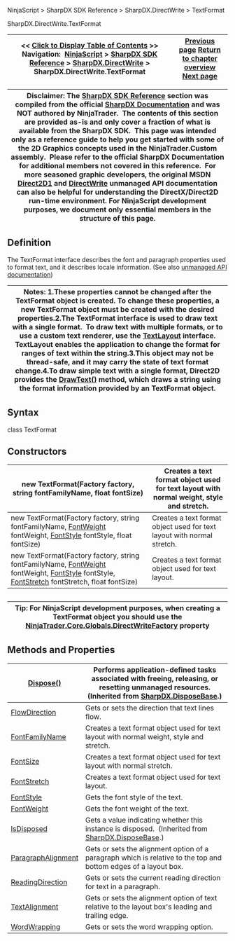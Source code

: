 ﻿
NinjaScript \> SharpDX SDK Reference \> SharpDX.DirectWrite \> TextFormat

SharpDX.DirectWrite.TextFormat

| \<\< [Click to Display Table of Contents](sharpdx_directwrite_textformat.md) \>\> **Navigation:**     [NinjaScript](ninjascript-1.md) \> [SharpDX SDK Reference](sharpdx_sdk_reference-1.md) \> [SharpDX.DirectWrite](sharpdx_directwrite-1.md) \> SharpDX.DirectWrite.TextFormat | [Previous page](sharpdx_directwrite-1.md) [Return to chapter overview](sharpdx_directwrite-1.md) [Next page](sharpdx_directwrite_textformat_flowdirection-1.md) |
| --- | --- |

| Disclaimer: The [SharpDX SDK Reference](sharpdx_sdk_reference-1.md) section was compiled from the official [SharpDX Documentation](http://sharpdx.org/) and was NOT authored by NinjaTrader.  The contents of this section are provided as\-is and only cover a fraction of what is available from the SharpDX SDK.  This page was intended only as a reference guide to help you get started with some of the 2D Graphics concepts used in the NinjaTrader.Custom assembly.  Please refer to the official SharpDX Documentation for additional members not covered in this reference.  For more seasoned graphic developers, the original MSDN [Direct2D1](https://msdn.microsoft.com/en-us/library/windows/desktop/dd370990.aspx) and [DirectWrite](https://msdn.microsoft.com/en-us/library/windows/desktop/dd368038.aspx) unmanaged API documentation can also be helpful for understanding the DirectX/Direct2D run\-time environment. For NinjaScript development purposes, we document only essential members in the structure of this page. |
| --- |

## Definition
The TextFormat interface describes the font and paragraph properties used to format text, and it describes locale information. 
(See also [unmanaged API documentation](https://msdn.microsoft.com/en-us/library/dd316628.aspx))
 

| Notes:  1\.These properties cannot be changed after the TextFormat object is created. To change these properties, a new TextFormat object must be created with the desired properties.2\.The TextFormat interface is used to draw text with a single format.  To draw text with multiple formats, or to use a custom text renderer, use the [TextLayout](sharpdx_directwrite_textlayout-1.md) interface. TextLayout enables the application to change the format for ranges of text within the string.3\.This object may not be thread\-safe, and it may carry the state of text format change.4\.To draw simple text with a single format, Direct2D provides the [DrawText()](sharpdx_direct2d1_rendertarget_drawtext-1.md) method, which draws a string using the format information provided by an TextFormat object. |
| --- |

## Syntax
class TextFormat
## Constructors

| new TextFormat(Factory factory, string fontFamilyName, float fontSize) | Creates a text format object used for text layout with normal weight, style and stretch. |
| --- | --- |
| new TextFormat(Factory factory, string fontFamilyName, [FontWeight](sharpdx_directwrite_textformat_fontweight-1.md) fontWeight, [FontStyle](sharpdx_directwrite_textformat_fontstyle-1.md) fontStyle, float fontSize) | Creates a text format object used for text layout with normal stretch. |
| new TextFormat(Factory factory, string fontFamilyName, [FontWeight](sharpdx_directwrite_textformat_fontweight-1.md) fontWeight, [FontStyle](sharpdx_directwrite_textformat_fontstyle-1.md) fontStyle, [FontStretch](sharpdx_directwrite_textformat_fontstretch-1.md) fontStretch, float fontSize) | Creates a text format object used for text layout. |
## 
## 

| Tip: For NinjaScript development purposes, when creating a TextFormat object you should use the [NinjaTrader.Core.Globals.DirectWriteFactory](directwritefactory-1.md) property |
| --- |
## 
## 
## Methods and Properties

| [Dispose()](sharpdx_disposebase_dispose-1.md) | Performs application\-defined tasks associated with freeing, releasing, or resetting unmanaged resources. (Inherited from [SharpDX.DisposeBase](sharpdx_disposebase-1.md).) |
| --- | --- |
| [FlowDirection](sharpdx_directwrite_textformat_flowdirection-1.md) | Gets or sets the direction that text lines flow. |
| [FontFamilyName](sharpdx_directwrite_textformat_fontfamilyname-1.md) | Creates a text format object used for text layout with normal weight, style and stretch. |
| [FontSize](sharpdx_directwrite_textformat_fontsize-1.md) | Creates a text format object used for text layout with normal stretch. |
| [FontStretch](sharpdx_directwrite_textformat_fontstretch-1.md) | Creates a text format object used for text layout. |
| [FontStyle](sharpdx_directwrite_textformat_fontstyle-1.md) | Gets the font style of the text. |
| [FontWeight](sharpdx_directwrite_textformat_fontweight-1.md) | Gets the font weight of the text. |
| [IsDisposed](sharpdx_disposebase_isdisposed-1.md) | Gets a value indicating whether this instance is disposed.  (Inherited from [SharpDX.DisposeBase](sharpdx_disposebase-1.md).) |
| [ParagraphAlignment](sharpdx_directwrite_textformat_paragraphalignment-1.md) | Gets or sets the alignment option of a paragraph which is relative to the top and bottom edges of a layout box. |
| [ReadingDirection](sharpdx_directwrite_textformat_readingdirection-1.md) | Gets or sets the current reading direction for text in a paragraph. |
| [TextAlignment](sharpdx_directwrite_textformat_textalignment-1.md) | Gets or sets the alignment option of text relative to the layout box's leading and trailing edge. |
| [WordWrapping](sharpdx_directwrite_textformat_wordwrapping-1.md) | Gets or sets the word wrapping option. |
